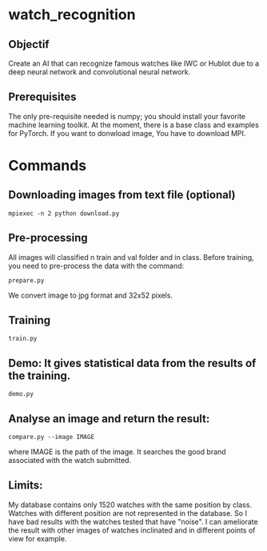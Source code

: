 # watch_recognition 

## Objectif

Create an AI that can recognize famous watches like IWC or Hublot due to a deep neural network and convolutional neural network.

## Prerequisites

The only pre-requisite needed is numpy; you should install your favorite 
machine learning toolkit. At the moment, there is a base class and examples 
for PyTorch.
If you want to donwload image, You have to download MPI.

# Commands
## Downloading images from text file (optional)

``` mpiexec -n 2 python download.py ```

## Pre-processing

All images will classified n train and val folder and in class.
Before training, you need to pre-process the data with the command:

``` prepare.py ```

We convert image to jpg format and 32x52 pixels.

## Training

``` train.py ```

## Demo: It gives statistical data from the results of the training.

``` demo.py ```

## Analyse an image and return the result:

``` compare.py --image IMAGE ```

where IMAGE is the path of the image. It searches the good brand associated with the watch submitted.

## Limits:

My database contains only 1520 watches with the same position by class. Watches with different position are not represented in the database. So I have bad results with the watches tested that have "noise". I can ameliorate the result with other images of watches inclinated and in different points of view for example.

